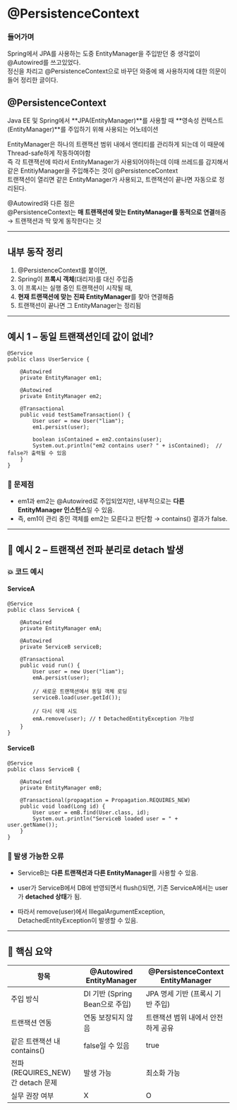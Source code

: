 # @PersistenceContext

###  들어가며


Spring에서 JPA를 사용하는 도중 EntityManager을 주입받던 중 생각없이 @Autowired를 쓰고있었다.  
정신을 차리고 @PersistenceContext으로 바꾸던 와중에 왜 사용하지에 대한 의문이 들어 정리한 글이다.

## @PersistenceContext
Java EE 및 Spring에서 **JPA(EntityManager)**를 사용할 때 **영속성 컨텍스트(EntityManager)**를 주입하기 위해 사용되는 어노테이션


EntityManager은 하나의 트랜잭션 범위 내에서 엔티티를 관리하게 되는데 이 때문에 Thread-safe하게 작동하여야함  
즉 각 트랜잭션에 따라서 EntityManager가 사용되어야하는데 이때 쓰레드를 감지해서 같은 EntitiyManager을 주입해주는 것이 @PersistenceContext  
트랜잭션이 열리면 같은 EntityManager가 사용되고, 트랜잭션이 끝나면 자동으로 정리된다.

@Autowired와 다른 점은  
@PersistenceContext는 **매 트랜잭션에 맞는 EntityManager를 동적으로 연결**해줌 → 트랜잭션과 딱 맞게 동작한다는 것

---

## **내부 동작 정리**

1. @PersistenceContext를 붙이면,
2. Spring이 **프록시 객체**(대리자)를 대신 주입줌
3. 이 프록시는 실행 중인 트랜잭션이 시작될 때,
4. **현재 트랜잭션에 맞는 진짜 EntityManager**를 찾아 연결해줌
5. 트랜잭션이 끝나면 그 EntityManager는 정리됨

---

## 예시 1 – 동일 트랜잭션인데 값이 없네?

```
@Service
public class UserService {

    @Autowired
    private EntityManager em1;

    @Autowired
    private EntityManager em2;

    @Transactional
    public void testSameTransaction() {
        User user = new User("liam");
        em1.persist(user);

        boolean isContained = em2.contains(user);
        System.out.println("em2 contains user? " + isContained);  // false가 출력될 수 있음
    }
}
```

### **📌 문제점**

- em1과 em2는 @Autowired로 주입되었지만, 내부적으로는 **다른 EntityManager 인스턴스**일 수 있음.
- 즉, em1이 관리 중인 객체를 em2는 모른다고 판단함 → contains() 결과가 false.

---

## **🧪 예시 2 – 트랜잭션 전파 분리로 detach 발생**

  

### **💥 코드 예시**

  

#### **ServiceA**

```
@Service
public class ServiceA {

    @Autowired
    private EntityManager emA;

    @Autowired
    private ServiceB serviceB;

    @Transactional
    public void run() {
        User user = new User("liam");
        emA.persist(user);

        // 새로운 트랜잭션에서 동일 객체 로딩
        serviceB.load(user.getId());

        // 다시 삭제 시도
        emA.remove(user); // ❗ DetachedEntityException 가능성
    }
}
```

#### **ServiceB**

```
@Service
public class ServiceB {

    @Autowired
    private EntityManager emB;

    @Transactional(propagation = Propagation.REQUIRES_NEW)
    public void load(Long id) {
        User user = emB.find(User.class, id);
        System.out.println("ServiceB loaded user = " + user.getName());
    }
}
```

### **🧨 발생 가능한 오류**

- ServiceB는 **다른 트랜잭션과 다른 EntityManager**를 사용할 수 있음.
    
- user가 ServiceB에서 DB에 반영되면서 flush()되면, 기존 ServiceA에서는 user가 **detached 상태**가 됨.
    
- 따라서 remove(user)에서 IllegalArgumentException, DetachedEntityException이 발생할 수 있음.
    

---

## **🧠 핵심 요약**

| **항목**                       | **@Autowired EntityManager** | **@PersistenceContext EntityManager** |
| ---------------------------- | ---------------------------- | ------------------------------------- |
| 주입 방식                        | DI 기반 (Spring Bean으로 주입)     | JPA 명세 기반 (프록시 기반 주입)                 |
| 트랜잭션 연동                      | 연동 보장되지 않음                   | 트랜잭션 범위 내에서 안전하게 공유                   |
| 같은 트랜잭션 내 contains()         | false일 수 있음                  | true                                  |
| 전파(REQUIRES_NEW) 간 detach 문제 | 발생 가능                        | 최소화 가능                                |
| 실무 권장 여부                     | X                            | O                                     |
